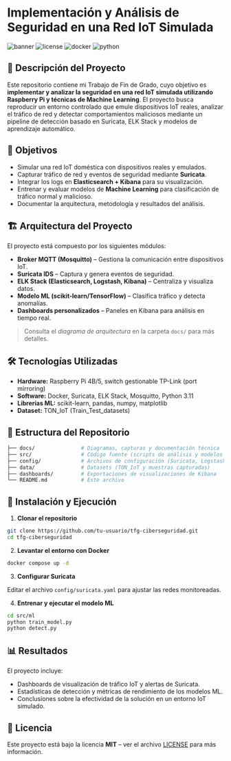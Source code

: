 # Implementación y Análisis de Seguridad en una Red IoT Simulada

![banner](https://img.shields.io/badge/status-active-brightgreen)
![license](https://img.shields.io/badge/license-MIT-blue)
![docker](https://img.shields.io/badge/docker-ready-blue)
![python](https://img.shields.io/badge/python-3.11%2B-yellow)

## 📌 Descripción del Proyecto

Este repositorio contiene mi Trabajo de Fin de Grado, cuyo objetivo es **implementar y analizar la seguridad en una red IoT simulada utilizando Raspberry Pi y técnicas de Machine Learning**.
El proyecto busca reproducir un entorno controlado que emule dispositivos IoT reales, analizar el tráfico de red y detectar comportamientos maliciosos mediante un pipeline de detección basado en Suricata, ELK Stack y modelos de aprendizaje automático.

## 🎯 Objetivos

* Simular una red IoT doméstica con dispositivos reales y emulados.
* Capturar tráfico de red y eventos de seguridad mediante **Suricata**.
* Integrar los logs en **Elasticsearch + Kibana** para su visualización.
* Entrenar y evaluar modelos de **Machine Learning** para clasificación de tráfico normal y malicioso.
* Documentar la arquitectura, metodología y resultados del análisis.

## 🏗️ Arquitectura del Proyecto

El proyecto está compuesto por los siguientes módulos:

* **Broker MQTT (Mosquitto)** – Gestiona la comunicación entre dispositivos IoT.
* **Suricata IDS** – Captura y genera eventos de seguridad.
* **ELK Stack (Elasticsearch, Logstash, Kibana)** – Centraliza y visualiza datos.
* **Modelo ML (scikit-learn/TensorFlow)** – Clasifica tráfico y detecta anomalías.
* **Dashboards personalizados** – Paneles en Kibana para análisis en tiempo real.

> Consulta el *diagrama de arquitectura* en la carpeta `docs/` para más detalles.

## 🛠️ Tecnologías Utilizadas

* **Hardware:** Raspberry Pi 4B/5, switch gestionable TP-Link (port mirroring)
* **Software:** Docker, Suricata, ELK Stack, Mosquitto, Python 3.11
* **Librerías ML:** scikit-learn, pandas, numpy, matplotlib
* **Dataset:** TON\_IoT (Train\_Test\_datasets)

## 📂 Estructura del Repositorio

```bash
├── docs/               # Diagramas, capturas y documentación técnica
├── src/                # Código fuente (scripts de análisis y modelos ML)
├── config/             # Archivos de configuración (Suricata, Logstash, Docker)
├── data/               # Datasets (TON_IoT y muestras capturadas)
├── dashboards/         # Exportaciones de visualizaciones de Kibana
└── README.md           # Este archivo
```

## 🚀 Instalación y Ejecución

1. **Clonar el repositorio**

```bash
git clone https://github.com/tu-usuario/tfg-ciberseguridad.git
cd tfg-ciberseguridad
```

2. **Levantar el entorno con Docker**

```bash
docker compose up -d
```

3. **Configurar Suricata**

Editar el archivo `config/suricata.yaml` para ajustar las redes monitoreadas.

4. **Entrenar y ejecutar el modelo ML**

```bash
cd src/ml
python train_model.py
python detect.py
```

## 📊 Resultados

El proyecto incluye:

* Dashboards de visualización de tráfico IoT y alertas de Suricata.
* Estadísticas de detección y métricas de rendimiento de los modelos ML.
* Conclusiones sobre la efectividad de la solución en un entorno IoT simulado.

## 📜 Licencia

Este proyecto está bajo la licencia **MIT** – ver el archivo [LICENSE](LICENSE) para más información.
